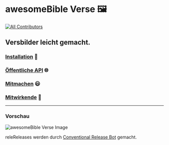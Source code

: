 # awesomeBible Verse 🖼️
<!-- ALL-CONTRIBUTORS-BADGE:START - Do not remove or modify this section -->
[![All Contributors](https://img.shields.io/badge/all_contributors-1-orange.svg?style=flat-square)](#contributors-)
<!-- ALL-CONTRIBUTORS-BADGE:END -->
## Versbilder leicht gemacht.

### [Installation](HOSTING.DE.md) :wrench:
### [Öffentliche API](API.DE.md) :globe_with_meridians:
### [Mitmachen](CONTRIBUTING.md) :smiley:
### [Mitwirkende](CONTRIBUTORS.md) :sparkling_heart:

* * *

### Vorschau
![awesomeBible Verse Image](https://verse.awesomebible.de "Image by awesomebible.de")

releReleases werden durch [Conventional Release Bot](https://github.com/apps/conventional-release-bot) gemacht.